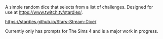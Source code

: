 A simple random dice that selects from a list of challenges. Designed for use at https://www.twitch.tv/stardles/.

https://stardles.github.io/Stars-Stream-Dice/

Currently only has prompts for The Sims 4 and is a major work in progress.
